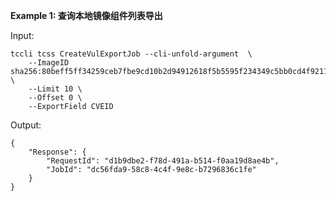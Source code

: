 **Example 1: 查询本地镜像组件列表导出**



Input: 

```
tccli tcss CreateVulExportJob --cli-unfold-argument  \
    --ImageID sha256:80beff5ff34259ceb7fbe9cd10b2d94912618f5b5595f234349c5bb0cd4f9211 \
    --Limit 10 \
    --Offset 0 \
    --ExportField CVEID
```

Output: 
```
{
    "Response": {
        "RequestId": "d1b9dbe2-f78d-491a-b514-f0aa19d8ae4b",
        "JobId": "dc56fda9-58c8-4c4f-9e8c-b7296836c1fe"
    }
}
```

